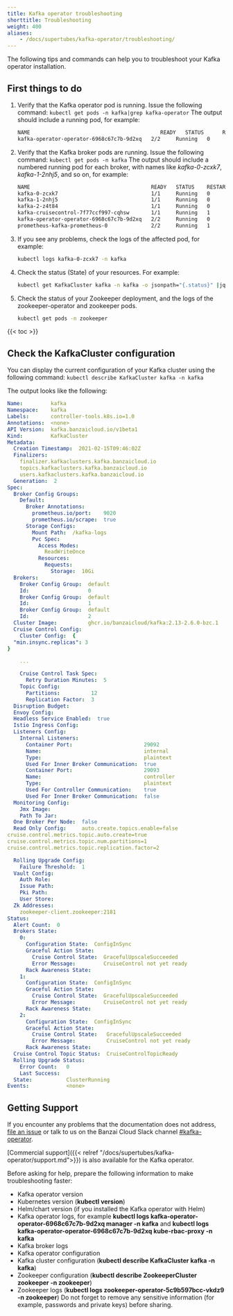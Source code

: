 ```yaml
---
title: Kafka operator troubleshooting
shorttitle: Troubleshooting
weight: 400
aliases:
    - /docs/supertubes/kafka-operator/troubleshooting/
---
```


The following tips and commands can help you to troubleshoot your Kafka operator installation.

## First things to do

1. Verify that the Kafka operator pod is running. Issue the following command: `kubectl get pods -n kafka|grep kafka-operator`
    The output should include a running pod, for example:

    ```bash
    NAME                                          READY   STATUS      RESTARTS   AGE
    kafka-operator-operator-6968c67c7b-9d2xq   2/2     Running   0          10m
    ```

1. Verify that the Kafka broker pods are running. Issue the following command: `kubectl get pods -n kafka`
    The output should include a numbered running pod for each broker, with names like *kafka-0-zcxk7*, *kafka-1-2nhj5*, and so on, for example:

    ```bash
    NAME                                       READY   STATUS    RESTARTS   AGE
    kafka-0-zcxk7                              1/1     Running   0          3h16m
    kafka-1-2nhj5                              1/1     Running   0          3h15m
    kafka-2-z4t84                              1/1     Running   0          3h15m
    kafka-cruisecontrol-7f77ccf997-cqhsw       1/1     Running   1          3h15m
    kafka-operator-operator-6968c67c7b-9d2xq   2/2     Running   0          3h17m
    prometheus-kafka-prometheus-0              2/2     Running   1          3h16m
    ```

1. If you see any problems, check the logs of the affected pod, for example:

    ```bash
    kubectl logs kafka-0-zcxk7 -n kafka
    ```

1. Check the status (State) of your resources. For example:

    ```bash
    kubectl get KafkaCluster kafka -n kafka -o jsonpath="{.status}" |jq
    ```

1. Check the status of your Zookeeper deployment, and the logs of the zookeeper-operator and zookeeper pods.

    ```bash
    kubectl get pods -n zookeeper
    ```

{{< toc >}}

## Check the KafkaCluster configuration

You can display the current configuration of your Kafka cluster using the following command:
`kubectl describe KafkaCluster kafka -n kafka`

The output looks like the following:

```yaml
Name:         kafka
Namespace:    kafka
Labels:       controller-tools.k8s.io=1.0
Annotations:  <none>
API Version:  kafka.banzaicloud.io/v1beta1
Kind:         KafkaCluster
Metadata:
  Creation Timestamp:  2021-02-15T09:46:02Z
  Finalizers:
    finalizer.kafkaclusters.kafka.banzaicloud.io
    topics.kafkaclusters.kafka.banzaicloud.io
    users.kafkaclusters.kafka.banzaicloud.io
  Generation:  2
Spec:
  Broker Config Groups:
    Default:
      Broker Annotations:
        prometheus.io/port:    9020
        prometheus.io/scrape:  true
      Storage Configs:
        Mount Path:  /kafka-logs
        Pvc Spec:
          Access Modes:
            ReadWriteOnce
          Resources:
            Requests:
              Storage:  10Gi
  Brokers:
    Broker Config Group:  default
    Id:                   0
    Broker Config Group:  default
    Id:                   1
    Broker Config Group:  default
    Id:                   2
  Cluster Image:          ghcr.io/banzaicloud/kafka:2.13-2.6.0-bzc.1
  Cruise Control Config:
    Cluster Config:  {
  "min.insync.replicas": 3
}

    ...

    Cruise Control Task Spec:
      Retry Duration Minutes:  5
    Topic Config:
      Partitions:          12
      Replication Factor:  3
  Disruption Budget:
  Envoy Config:
  Headless Service Enabled:  true
  Istio Ingress Config:
  Listeners Config:
    Internal Listeners:
      Container Port:                       29092
      Name:                                 internal
      Type:                                 plaintext
      Used For Inner Broker Communication:  true
      Container Port:                       29093
      Name:                                 controller
      Type:                                 plaintext
      Used For Controller Communication:    true
      Used For Inner Broker Communication:  false
  Monitoring Config:
    Jmx Image:          
    Path To Jar:        
  One Broker Per Node:  false
  Read Only Config:     auto.create.topics.enable=false
cruise.control.metrics.topic.auto.create=true
cruise.control.metrics.topic.num.partitions=1
cruise.control.metrics.topic.replication.factor=2

  Rolling Upgrade Config:
    Failure Threshold:  1
  Vault Config:
    Auth Role:   
    Issue Path:  
    Pki Path:    
    User Store:  
  Zk Addresses:
    zookeeper-client.zookeeper:2181
Status:
  Alert Count:  0
  Brokers State:
    0:
      Configuration State:  ConfigInSync
      Graceful Action State:
        Cruise Control State:  GracefulUpscaleSucceeded
        Error Message:         CruiseControl not yet ready
      Rack Awareness State:    
    1:
      Configuration State:  ConfigInSync
      Graceful Action State:
        Cruise Control State:  GracefulUpscaleSucceeded
        Error Message:         CruiseControl not yet ready
      Rack Awareness State:    
    2:
      Configuration State:  ConfigInSync
      Graceful Action State:
        Cruise Control State:   GracefulUpscaleSucceeded
        Error Message:          CruiseControl not yet ready
      Rack Awareness State:     
  Cruise Control Topic Status:  CruiseControlTopicReady
  Rolling Upgrade Status:
    Error Count:   0
    Last Success:  
  State:           ClusterRunning
Events:            <none>
```

## Getting Support

If you encounter any problems that the documentation does not address, [file an issue](https://github.com/banzaicloud/kafka-operator/issues) or talk to us on the Banzai Cloud Slack channel [#kafka-operator](https://slack.banzaicloud.io/).

[Commercial support]({{< relref "/docs/supertubes/kafka-operator/support.md">}}) is also available for the Kafka operator.

Before asking for help, prepare the following information to make troubleshooting faster:

- Kafka operator version
- Kubernetes version (**kubectl version**)
- Helm/chart version (if you installed the Kafka operator with Helm)
- Kafka operator logs, for example **kubectl logs kafka-operator-operator-6968c67c7b-9d2xq manager -n kafka** and **kubectl logs kafka-operator-operator-6968c67c7b-9d2xq kube-rbac-proxy -n kafka**
- Kafka broker logs
- Kafka operator configuration
- Kafka cluster configuration (**kubectl describe KafkaCluster kafka -n kafka**)
- Zookeeper configuration (**kubectl describe ZookeeperCluster zookeeper -n zookeeper**)
- Zookeeper logs (**kubectl logs zookeeper-operator-5c9b597bcc-vkdz9 -n zookeeper**)
Do not forget to remove any sensitive information (for example, passwords and private keys) before sharing.